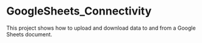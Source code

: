 # GoogleSheets_Connectivity

This project shows how to upload and download data to and from a Google Sheets document.